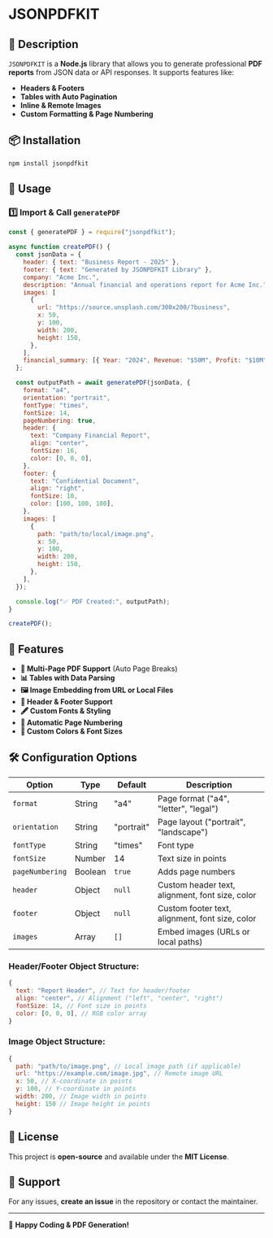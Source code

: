 # JSONPDFKIT

## 📌 Description

`JSONPDFKIT` is a **Node.js** library that allows you to generate professional **PDF reports** from JSON data or API responses. It supports features like:

- **Headers & Footers**
- **Tables with Auto Pagination**
- **Inline & Remote Images**
- **Custom Formatting & Page Numbering**

## 📦 Installation

```sh
npm install jsonpdfkit
```

## 🚀 Usage

### **1️⃣ Import & Call `generatePDF`**

```js
const { generatePDF } = require("jsonpdfkit");

async function createPDF() {
  const jsonData = {
    header: { text: "Business Report - 2025" },
    footer: { text: "Generated by JSONPDFKIT Library" },
    company: "Acme Inc.",
    description: "Annual financial and operations report for Acme Inc.",
    images: [
      {
        url: "https://source.unsplash.com/300x200/?business",
        x: 50,
        y: 100,
        width: 200,
        height: 150,
      },
    ],
    financial_summary: [{ Year: "2024", Revenue: "$50M", Profit: "$10M" }],
  };

  const outputPath = await generatePDF(jsonData, {
    format: "a4",
    orientation: "portrait",
    fontType: "times",
    fontSize: 14,
    pageNumbering: true,
    header: {
      text: "Company Financial Report",
      align: "center",
      fontSize: 16,
      color: [0, 0, 0],
    },
    footer: {
      text: "Confidential Document",
      align: "right",
      fontSize: 10,
      color: [100, 100, 100],
    },
    images: [
      {
        path: "path/to/local/image.png",
        x: 50,
        y: 100,
        width: 200,
        height: 150,
      },
    ],
  });

  console.log("✅ PDF Created:", outputPath);
}

createPDF();
```

## 🎨 Features

- **📄 Multi-Page PDF Support** (Auto Page Breaks)
- **📊 Tables with Data Parsing**
- **🖼 Image Embedding from URL or Local Files**
- **📌 Header & Footer Support**
- **🖋 Custom Fonts & Styling**
- **🔢 Automatic Page Numbering**
- **🎨 Custom Colors & Font Sizes**

## 🛠 Configuration Options

| Option          | Type    | Default    | Description                                     |
| --------------- | ------- | ---------- | ----------------------------------------------- |
| `format`        | String  | "a4"       | Page format ("a4", "letter", "legal")           |
| `orientation`   | String  | "portrait" | Page layout ("portrait", "landscape")           |
| `fontType`      | String  | "times"    | Font type                                       |
| `fontSize`      | Number  | 14         | Text size in points                             |
| `pageNumbering` | Boolean | `true`     | Adds page numbers                               |
| `header`        | Object  | `null`     | Custom header text, alignment, font size, color |
| `footer`        | Object  | `null`     | Custom footer text, alignment, font size, color |
| `images`        | Array   | `[]`       | Embed images (URLs or local paths)              |

### **Header/Footer Object Structure:**

```js
{
  text: "Report Header", // Text for header/footer
  align: "center", // Alignment ("left", "center", "right")
  fontSize: 14, // Font size in points
  color: [0, 0, 0], // RGB color array
}
```

### **Image Object Structure:**

```js
{
  path: "path/to/image.png", // Local image path (if applicable)
  url: "https://example.com/image.jpg", // Remote image URL
  x: 50, // X-coordinate in points
  y: 100, // Y-coordinate in points
  width: 200, // Image width in points
  height: 150 // Image height in points
}
```

## 📝 License

This project is **open-source** and available under the **MIT License**.

## 📩 Support

For any issues, **create an issue** in the repository or contact the maintainer.

---

🚀 **Happy Coding & PDF Generation!**
